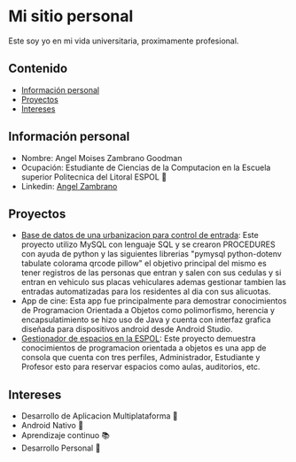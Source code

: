# Mi sitio personal

Este soy yo en mi vida universitaria, proximamente profesional.

## Contenido 
* [Información personal](#información-personal)
* [Proyectos](#proyectos)
* [Intereses](#intereses)
  
## Información personal

* Nombre: Angel Moises Zambrano Goodman
* Ocupación: Estudiante de Ciencias de la Computacion en la Escuela superior Politecnica del Litoral ESPOL 🐢
* Linkedin: [Angel Zambrano](https://www.linkedin.com/in/anzagood/)

## Proyectos

* [Base de datos de una urbanizacion para control de entrada](https://github.com/Sambek99/BaseDeDatos): Este proyecto utilizo MySQL con lenguaje SQL y se crearon PROCEDURES con ayuda de python y las siguientes librerias "pymysql python-dotenv tabulate colorama qrcode pillow" el objetivo principal del mismo es tener registros de las personas que entran y salen con sus cedulas y si entran en vehiculo sus placas vehiculares ademas gestionar tambien las entradas automatizadas para los residentes al dia con sus alicuotas.
* App de cine: Esta app fue principalmente para demostrar conocimientos de Programacion Orientada a Objetos como polimorfismo, herencia y encapsulatimiento se hizo uso de Java y cuenta con interfaz grafica diseñada para dispositivos android desde Android Studio.
* [Gestionador de espacios en la ESPOL](https://github.com/anzagood1/POO4_1P_ZAMBRANO_LLAMUCA_VILLACIS.): Este proyecto demuestra conocimientos de programacion orientada a objetos es una app de consola que cuenta con tres perfiles, Administrador, Estudiante y Profesor esto para reservar espacios como aulas, auditorios, etc. 

## Intereses
* Desarrollo de Aplicacion Multiplataforma 📱
* Android Nativo 🤖
* Aprendizaje continuo 📚
* Desarrollo Personal 🌱
